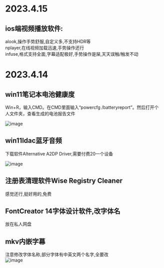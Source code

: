

# 2023.4.15
## ios端视频播放软件:    
alook,操作手势舒服,自定义多,不支持HDR等        
nplayer,在线视频加载迅速,手势操作还行         
infuse,格式支持全面,字幕适配极好,手势操作是屎,天天误触/触发不动             
# 2023.4.14
## win11笔记本电池健康度
Win+R，输入CMD。在CMD里面输入“powercfg /batteryreport”。然后打开个人文件夹，查看生成的电池报告文件   

![image](https://user-images.githubusercontent.com/73635883/231927237-68016fb6-149d-4a77-8592-901de2249e0b.png)
## win11ldac蓝牙音频
下载软件Alternative A2DP Driver,需要付费20一个设备   

![image](https://user-images.githubusercontent.com/73635883/231927465-ae0863b0-be1f-4d90-ba73-78e385f80876.png)
## 注册表清理软件Wise Registry Cleaner
感觉还行,挺好用的,免费
## FontCreator 14字体设计软件,改字体名
放在私人网盘
## mkv内嵌字幕  
注意修改字体名称,部分字体有中英文两个名字,全要改   
 ![image](https://user-images.githubusercontent.com/73635883/231929603-b64abdfe-dd52-4296-9a2e-24c3b2687a1e.png)
